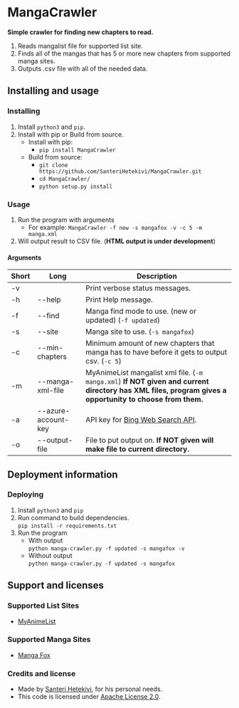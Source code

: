 # MangaCrawler

**Simple crawler for finding new chapters to read.**

1. Reads mangalist file for supported list site.  
1. Finds all of the mangas that has 5 or more new chapters from supported manga sites.  
3. Outputs .csv file with all of the needed data.  

## Installing and usage

### Installing
1. Install ```python3``` and ```pip```.
1. Install with pip or Build from source.
    * Install with pip:
        * ```pip install MangaCrawler```
    * Build from source:
        * ```git clone https://github.com/SanteriHetekivi/MangaCrawler.git```
        * ```cd MangaCrawler/```
        * ```python setup.py install```

### Usage
1. Run the program with arguments
    * For example: ```MangaCrawler -f new -s mangafox -v -c 5 -m manga.xml```
1. Will output result to CSV file. (**HTML output is under development**)

#### Arguments
| Short | Long   | Description |
| ----- | ------ |  ---------- |
| -v    |        |  Print verbose status messages. |
| -h    | --help |  Print Help message. |
| -f    | --find |  Manga find mode to use. (new or updated) (```-f updated```) |
| -s    | --site |  Manga site to use. (```-s mangafox```) |
| -c    | --min-chapters |  Minimum amount of new chapters that manga has to have before it gets to output csv. (```-c 5```) |
| -m    | --manga-xml-file |  MyAnimeList mangalist xml file. (```-m manga.xml```) **If NOT given and current directory has XML files, program gives a opportunity to choose from them.** |
| -a    | --azure-account-key | API key for [Bing Web Search API](https://www.microsoft.com/cognitive-services/en-us/bing-web-search-api). |
| -o    | --output-file | File to put output on. **If NOT given will make file to current directory.**|

## Deployment information

### Deploying
1. Install ```python3``` and ```pip```
2. Run command to build dependencies.  
    ``` pip install -r requirements.txt ```
4. Run the program
    * With output  
    ```python manga-crawler.py -f updated -s mangafox -v```
    * Without output  
    ```python manga-crawler.py -f updated -s mangafox```

## Support and licenses

### Supported List Sites  
* [MyAnimeList](https://myanimelist.net/)

### Supported Manga Sites   
* [Manga Fox](http://mangafox.me/)

### Credits and license

* Made by [Santeri Hetekivi](https://github.com/SanteriHetekivi), for his personal needs.
* This code is licensed under [Apache License 2.0](https://raw.githubusercontent.com/SanteriHetekivi/MangaCrawler/master/LICENSE).

